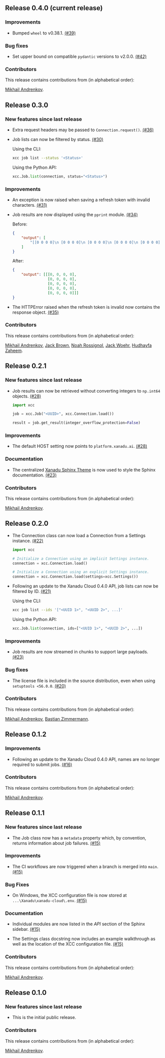 ## Release 0.4.0 (current release)

### Improvements

* Bumped `wheel` to v0.38.1. [(#39)](https://github.com/XanaduAI/xanadu-cloud-client/pull/39)

### Bug fixes

* Set upper bound on compatible `pydantic` versions to v2.0.0. [(#42)](https://github.com/XanaduAI/xanadu-cloud-client/pull/42)

### Contributors

This release contains contributions from (in alphabetical order):

[Mikhail Andrenkov](https://github.com/Mandrenkov).

## Release 0.3.0

### New features since last release

* Extra request headers may be passed to `Connection.request()`.
  [(#36)](https://github.com/XanaduAI/xanadu-cloud-client/pull/36)

* Job lists can now be filtered by status.
  [(#30)](https://github.com/XanaduAI/xanadu-cloud-client/pull/30)

  Using the CLI:

  ```bash
  xcc job list --status '<Status>'
  ```

  Using the Python API:

  ```python
  xcc.Job.list(connection, status="<Status>")
  ```

### Improvements

* An exception is now raised when saving a refresh token with invalid characters.
  [(#31)](https://github.com/XanaduAI/xanadu-cloud-client/pull/31)

* Job results are now displayed using the `pprint` module.
  [(#34)](https://github.com/XanaduAI/xanadu-cloud-client/pull/34)

  Before:

  ```json
  {
      "output": [
          "[[0 0 0 0]\n [0 0 0 0]\n [0 0 0 0]\n [0 0 0 0]\n [0 0 0 0]]"
      ]
  }
  ```

  After:

  ```json
  {
      "output": [[[0, 0, 0, 0],
                  [0, 0, 0, 0],
                  [0, 0, 0, 0],
                  [0, 0, 0, 0],
                  [0, 0, 0, 0]]]
  }
  ```

* The HTTPError raised when the refresh token is invalid now contains the response object.
  [(#35)](https://github.com/XanaduAI/xanadu-cloud-client/pull/35)

### Contributors

This release contains contributions from (in alphabetical order):

[Mikhail Andrenkov](https://github.com/Mandrenkov), [Jack Brown](https://github.com/brownj85), [Noah Rossignol](https://github.com/NIR7cd), [Jack Woehr](https://githup.com/jwoehr), [Hudhayfa Zaheem](https://github.com/HudZah).

## Release 0.2.1

### New features since last release

* Job results can now be retrieved without converting integers to `np.int64` objects.
  [(#28)](https://github.com/XanaduAI/xanadu-cloud-client/pull/28)

  ```python
  import xcc

  job = xcc.Job("<UUID>", xcc.Connection.load())

  result = job.get_result(integer_overflow_protection=False)
  ```

### Improvements

* The default HOST setting now points to `platform.xanadu.ai`.
  [(#28)](https://github.com/XanaduAI/xanadu-cloud-client/pull/28)

### Documentation

* The centralized [Xanadu Sphinx Theme](https://github.com/XanaduAI/xanadu-sphinx-theme)
  is now used to style the Sphinx documentation.
  [(#23)](https://github.com/XanaduAI/xanadu-cloud-client/pull/23)

### Contributors

This release contains contributions from (in alphabetical order):

[Mikhail Andrenkov](https://github.com/Mandrenkov).

## Release 0.2.0

* The Connection class can now load a Connection from a Settings instance.
  [(#22)](https://github.com/XanaduAI/xanadu-cloud-client/pull/22)

  ```python
  import xcc

  # Initialize a Connection using an implicit Settings instance.
  connection = xcc.Connection.load()

  # Initialize a Connection using an explicit Settings instance.
  connection = xcc.Connection.load(settings=xcc.Settings())
  ```

* Following an update to the Xanadu Cloud 0.4.0 API, job lists can now be filtered by ID.
  [(#21)](https://github.com/XanaduAI/xanadu-cloud-client/pull/21)

  Using the CLI:

  ```bash
  xcc job list --ids '["<UUID 1>", "<UUID 2>", ...]'
  ```

  Using the Python API:

  ```python
  xcc.Job.list(connection, ids=["<UUID 1>", "<UUID 2>", ...])
  ```

### Improvements

* Job results are now streamed in chunks to support large payloads.
  [(#23)](https://github.com/XanaduAI/xanadu-cloud-client/pull/23)

### Bug fixes

* The license file is included in the source distribution, even when using `setuptools <56.0.0`.
  [(#20)](https://github.com/XanaduAI/xanadu-cloud-client/pull/20)

### Contributors

This release contains contributions from (in alphabetical order):

[Mikhail Andrenkov](https://github.com/Mandrenkov), [Bastian Zimmermann](https://github.com/BastianZim).

## Release 0.1.2

### Improvements

* Following an update to the Xanadu Cloud 0.4.0 API, names are no longer required to submit jobs.
  [(#16)](https://github.com/XanaduAI/xanadu-cloud-client/pull/16)

### Contributors

This release contains contributions from (in alphabetical order):

[Mikhail Andrenkov](https://github.com/Mandrenkov).

## Release 0.1.1

### New features since last release

* The Job class now has a `metadata` property which, by convention, returns
  information about job failures.
  [(#15)](https://github.com/XanaduAI/xanadu-cloud-client/pull/15)

### Improvements

* The CI workflows are now triggered when a branch is merged into `main`.
  [(#15)](https://github.com/XanaduAI/xanadu-cloud-client/pull/15)

### Bug Fixes

* On Windows, the XCC configuration file is now stored at `...\Xanadu\xanadu-cloud\.env`.
  [(#15)](https://github.com/XanaduAI/xanadu-cloud-client/pull/15)

### Documentation

* Individual modules are now listed in the *API* section of the Sphinx sidebar.
  [(#15)](https://github.com/XanaduAI/xanadu-cloud-client/pull/15)

* The Settings class docstring now includes an example walkthrough as well as
  the location of the XCC configuration file.
  [(#15)](https://github.com/XanaduAI/xanadu-cloud-client/pull/15)

### Contributors

This release contains contributions from (in alphabetical order):

[Mikhail Andrenkov](https://github.com/Mandrenkov).

## Release 0.1.0

### New features since last release

* This is the initial public release.

### Contributors

This release contains contributions from (in alphabetical order):

[Mikhail Andrenkov](https://github.com/Mandrenkov).
